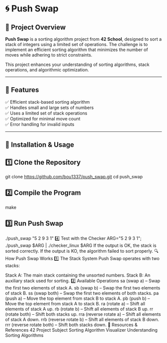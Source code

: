 # 🌀 Push Swap

## 📌 Project Overview

**Push Swap** is a sorting algorithm project from **42 School**, designed to sort a stack of integers using a limited set of operations. The challenge is to implement an efficient sorting algorithm that minimizes the number of moves while adhering to strict constraints.

This project enhances your understanding of sorting algorithms, stack operations, and algorithmic optimization.

---

## 🚀 Features

✅ Efficient stack-based sorting algorithm  
✅ Handles small and large sets of numbers  
✅ Uses a limited set of stack operations  
✅ Optimized for minimal move count  
✅ Error handling for invalid inputs  

---

## 🔧 Installation & Usage

## 1️⃣ Clone the Repository

git clone https://github.com/bou1337/push_swap.git
cd push_swap
## 2️⃣ Compile the Program
make
## 3️⃣ Run Push Swap
./push_swap "5 2 9 3 1"
4️⃣ Test with the Checker
ARG="5 2 9 3 1"; ./push_swap $ARG | ./checker_linux $ARG
If the output is OK, the stack is sorted correctly.
If the output is KO, the algorithm failed to sort properly.
🔍 How Push Swap Works
1️⃣ The Stack System
Push Swap operates with two stacks:

Stack A: The main stack containing the unsorted numbers.
Stack B: An auxiliary stack used for sorting.
2️⃣ Available Operations
sa (swap a) – Swap the first two elements of stack A.
sb (swap b) – Swap the first two elements of stack B.
ss (swap both) – Swap the first two elements of both stacks.
pa (push a) – Move the top element from stack B to stack A.
pb (push b) – Move the top element from stack A to stack B.
ra (rotate a) – Shift all elements of stack A up.
rb (rotate b) – Shift all elements of stack B up.
rr (rotate both) – Shift both stacks up.
rra (reverse rotate a) – Shift all elements of stack A down.
rrb (reverse rotate b) – Shift all elements of stack B down.
rrr (reverse rotate both) – Shift both stacks down.
🔗 Resources & References
42 Project Subject
Sorting Algorithm Visualizer
Understanding Sorting Algorithms
